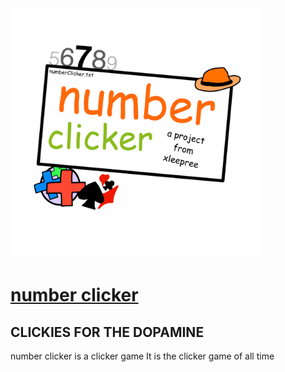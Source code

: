 <img src="images/main/numberClicker.png" width="400" height="400">

# [number clicker](https://numberclicker.pages.dev)  
## CLICKIES FOR THE DOPAMINE

number clicker is a clicker game 
It is the clicker game of all time  


